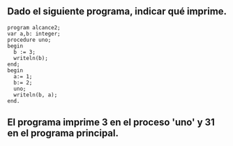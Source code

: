 ## Dado el siguiente programa, indicar qué imprime.

```
program alcance2;
var a,b: integer;
procedure uno;
begin
  b := 3;
  writeln(b);
end;
begin
  a:= 1;
  b:= 2;
  uno;
  writeln(b, a);
end.
```

## El programa imprime 3 en el proceso 'uno' y 31 en el programa principal.
